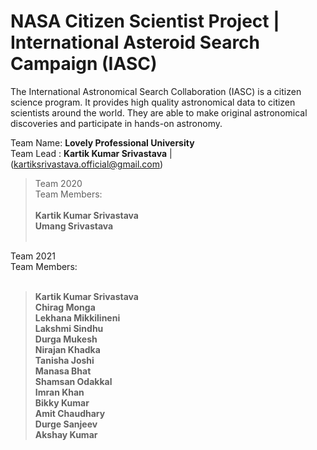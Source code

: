# NASA Citizen Scientist Project | International Asteroid Search Campaign (IASC)

The International Astronomical Search Collaboration (IASC) is a citizen science program. It provides high quality astronomical data to citizen scientists around the world. They are able to make original astronomical discoveries and participate in hands-on astronomy.<br>

Team Name: **Lovely Professional University**<br>
Team Lead  : **Kartik Kumar Srivastava** | (kartiksrivastava.official@gmail.com) <br>
>Team 2020 <br>
>Team Members: <br> <br>
>**Kartik Kumar Srivastava**<br>
>**Umang Srivastava** <br> <br>

Team 2021 <br>
Team Members: <br> <br>

>**Kartik Kumar Srivastava<br>
>Chirag Monga<br>
>Lekhana Mikkilineni<br>
>Lakshmi Sindhu<br>
>Durga Mukesh<br>
>Nirajan Khadka<br>
>Tanisha Joshi<br>
>Manasa Bhat<br>
>Shamsan Odakkal<br>
>Imran Khan<br>
>Bikky Kumar<br>
>Amit Chaudhary<br>
>Durge Sanjeev<br>
>Akshay Kumar**<br>

